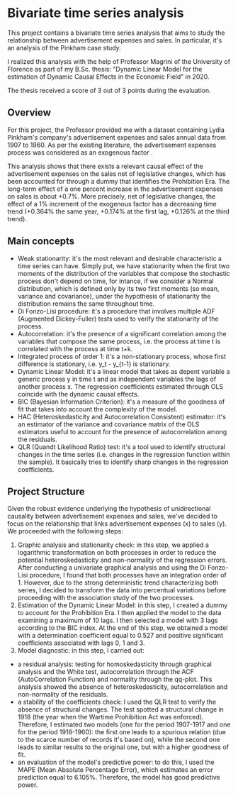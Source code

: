 # Bivariate time series analysis
This project contains a bivariate time series analysis that aims to study the relationship between advertisement expenses and sales. In particular, it's an analysis of the Pinkham case study.

I realized this analysis with the help of Professor Magrini of the University of Florence as part of my B.Sc. thesis: "Dynamic Linear Model for the estimation of Dynamic Causal Effects in the Economic Field" in 2020.

The thesis received a score of 3 out of 3 points during the evaluation.

## Overview
For this project, the Professor provided me with a dataset containing Lydia Pinkham's company's advertisement expenses and sales annual data from 1907 to 1960. As per the existing literature, the advertisement expenses process was considered as an exogenous factor .

This analysis shows that there exists a relevant causal effect of the advertisement expenses on the sales net of legislative changes, which has been accounted for through a dummy that identifies the Prohibition Era. The long-term effect of a one percent increase in the advertisement expenses on sales is about +0.7%. More precisely, net of legislative changes, the effect of a 1% increment of the exogenous factor has a decreasing time trend (+0.364% the same year, +0.174% at the first lag, +0.126% at the third trend).


## Main concepts
- Weak stationarity: it's the most relevant and desirable characteristic a time series can have. Simply put, we have stationarity when the first two moments of the distribution of the variables that compose the stochastic process don't depend on time, for intance, if we consider a Normal distribution, which is defined only by its two first moments (so mean, variance and covariance), under the hypothesis of stationarity the distribution remains the same throughout time.
- Di Fonzo-Lisi procedure: it's a procedure that involves multiple ADF (Augmented Dickey-Fuller) tests used to verify the stationarity of the process.
- Autocorrelation: it's the presence of a significant correlation among the variables that compose the same process, i.e. the process at time t is correlated with the process at time t+k.
- Integrated process of order 1: it's a non-stationary process, whose first difference is stationary, i.e. y_t - y_{t-1} is stationary.
- Dynamic Linear Model: it's a linear model that takes as depent variable a generic process y in time t and as independent variables the lags of another process x. The regression coefficients estimated through OLS coincide with the dynamic causal effects.
- BIC (Bayesian Information Criterion): it's a measure of the goodness of fit that takes into account the complexity of the model.
- HAC (Heteroskedasticity and Autocorrelation Consistent) estimator: it's an estimator of the variance and covariance matrix of the OLS estimators useful to account for the presence of autocorrelation among the residuals.
- QLR (Quandt Likelihood Ratio) test: it's a tool used to identify structural changes in the time series (i.e. changes in the regression function within the sample). It basically tries to identify sharp changes in the regression coefficients.

## Project Structure
Given the robust evidence underlying the hypothesis of unidirectional causality between advertisement expenses and sales, we've decided to focus on the relationship that links advertisement expenses (x) to sales (y). We proceeded with the following steps:
1. Graphic analysis and stationarity check: in this step, we applied a logarithmic transformation on both processes in order to reduce the potential heteroskedasticity and non-normality of the regression errors. After conducting a univariate graphical analysis and using the Di Fonzo-Lisi procedure, I found that both processes have an integration order of 1. However, due to the strong deterministic trend characterizing both series, I decided to transform the data into percentual variations before proceeding with the association study of the two processes.
2. Estimation of the Dynamic Linear Model: in this step, I created a dummy to account for the Prohibition Era. I then applied the model to the data examining a maximum of 10 lags. I then selected a model with 3 lags according to the BIC index. At the end of this step, we obtained a model with a determination coefficient equal to 0.527 and positive significant coefficients associated with lags 0, 1 and 3.
3. Model diagnostic: in this step, I carried out:

- a residual analysis: testing for homoskedasticity through graphical analysis and the White test, autocorrelation through the ACF (AutoCorrelation Function) and normality through the qq-plot. This analysis showed the absence of heteroskedasticity, autocorrelation and non-normality of the residuals.
-  a stability of the coefficients check: I used the QLR test to verify the absence of structural changes. The test spotted a structural change in 1918 (the year when the Wartime Prohibition Act was enforced). Therefore, I estimated two models (one for the period 1907-1917 and one for the period 1918-1960): the first one leads to a spurious relation (due to the scarce number of records it's based on), while the second one leads to similar results to the original one, but with a higher goodness of fit.
-  an evaluation of the model's predictive power: to do this, I used the MAPE (Mean Absolute Percentage Error), which estimates an error prediction equal to 6.105%. Therefore, the model has good predictive power.
